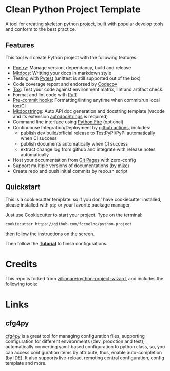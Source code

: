 # Clean Python Project Template

A tool for creating skeleton python project, built with popular develop tools and
conform to the best practice.


## Features

This tool will create Python project with the following features:

* [Poetry]: Manage version, dependancy, build and release
* [Mkdocs]: Writting your docs in markdown style
* Testing with [Pytest] (unittest is still supported out of the box)
* Code coverage report and endorsed by [Codecov]
* [Tox]: Test your code against environment matrix, lint and artifact check.
* Format and lint code with [Ruff]
* [Pre-commit hooks]: Formatting/linting anytime when commit/run local tox/CI
* [Mkdocstrings]: Auto API doc generation and docstring template (vscode and its extension [autodocStrings] is required)
* Command line interface using [Python Fire] (optional)
* Continuouse Integration/Deployment by [github actions], includes:
    - publish dev build/official release to TestPyPI/PyPI automatically when CI success
    - publish documents automatically when CI success
    - extract change log from github and integrate with release notes automatically
* Host your documentation from [Git Pages] with zero-config
* Support multiple versions of documentations (by [mike])
* Create repo and push initial commits by repo.sh script

## Quickstart
This is a cookiecutter template. so if you don' have cookiecutter installed, please installed with `pip` or your favorite package manager.

Just use Cookiecutter to start your project. Type on the terminal:

```
cookiecutter https://github.com/fccoelho/python-project
```

then follow the instructions on the screen.


Then follow the **[Tutorial]** to finish configurations.

# Credits

This repo is forked from [zillionare/python-project-wizard](https://github.com/zillionare/python-project-wizard), and includes  the following tools:


[poetry]: https://python-poetry.org/
[mkdocs]: https://www.mkdocs.org
[pytest]: https://pytest.org
[codecov]: https://codecov.io
[tox]: https://tox.readthedocs.io
[Ruff]: https://github.com/astral-sh/ruff
[isort]: https://github.com/PyCQA/isort
[mkdocstrings]: https://mkdocstrings.github.io/
[Python Fire]: https://github.com/google/python-fire
[github actions]: https://github.com/features/actions
[Git Pages]: https://pages.github.com
[Pre-commit hooks]: https://pre-commit.com/
[mike]: https://github.com/jimporter/mike
[autoDocStrings]: https://marketplace.visualstudio.com/items?itemName=njpwerner.autodocstring
[Tutorial]: https://fccoelho.github.io/python-project/tutorial/
[audreyr/cookiecutter-pypackage]: https://github.com/audreyr/cookiecutter-pypackage
[briggySmalls]: https://github.com/briggySmalls/cookiecutter-pypackage

# Links
## cfg4py
[cfg4py](https://pypi.org/project/cfg4py/) is a great tool for managing configuration files, supporting configuration for different environments (dev, prodction and test), automatically converting yaml-based configuration to python class, so, you can access configuration items by attribute, thus, enable auto-completion (by IDE). It also supports live-reload, remoting central configuration, config template and more.
